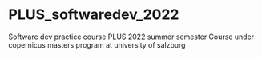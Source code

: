 # PLUS_softwaredev_2022
Software dev practice course PLUS 2022 summer semester 
Course under copernicus masters program at university of salzburg
